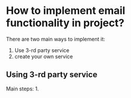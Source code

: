 # How to implement email functionality in project?

There are two main ways to implement it:
1. Use 3-rd party service
2. create your own service


## Using 3-rd party service

Main steps: 
1. 
